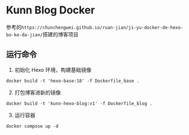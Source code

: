 # Kunn Blog Docker

参考的`https://chunchengwei.github.io/ruan-jian/ji-yu-docker-de-hexo-bo-ke-da-jian/`搭建的博客项目

## 运行命令

1. 初始化 Hexo 环境，构建基础镜像
```shell
docker build -t 'hexo-base:18' -f Dockerfile_base .
```
2. 打包博客进新的镜像
```shell
docker build -t 'kunn-hexo-blog:v1' -f Dockerfile_blog .
```
3. 运行容器
```shell
docker compose up -d
```